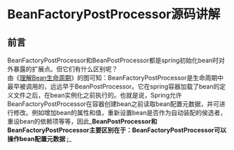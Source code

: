 # BeanFactoryPostProcessor源码讲解

## 前言

BeanFactoryPostProcessor和BeanPostProcessor都是spring初始化bean时对外暴露的扩展点。但它们有什么区别呢？  
由《[理解Bean生命周期](http://blog.csdn.net/soonfly/article/details/69480058)》的图可知：BeanFactoryPostProcessor是生命周期中最早被调用的，远远早于BeanPostProcessor。它在spring容器加载了bean的定义文件之后，在bean实例化之前执行的。也就是说，Spring允许BeanFactoryPostProcessor在容器创建bean之前读取bean配置元数据，并可进行修改。例如增加bean的属性和值，重新设置bean是否作为自动装配的侯选者，重设bean的依赖项等等，因此_**BeanPostProcessor和BeanFactoryPostProcessor主要区别在于：BeanFactoryPostProcessor可以操作bean配置元数据 ;**_




